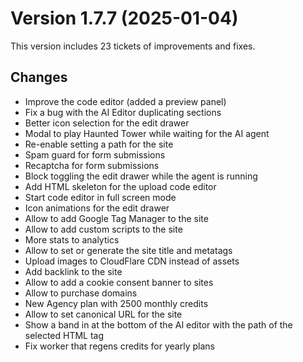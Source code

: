 # Version 1.7.7 (2025-01-04)

This version includes 23 tickets of improvements and fixes.

## Changes

- Improve the code editor (added a preview panel)
- Fix a bug with the AI Editor duplicating sections
- Better icon selection for the edit drawer
- Modal to play Haunted Tower while waiting for the AI agent
- Re-enable setting a path for the site
- Spam guard for form submissions
- Recaptcha for form submissions
- Block toggling the edit drawer while the agent is running
- Add HTML skeleton for the upload code editor
- Start code editor in full screen mode
- Icon animations for the edit drawer
- Allow to add Google Tag Manager to the site
- Allow to add custom scripts to the site
- More stats to analytics
- Allow to set or generate the site title and metatags
- Upload images to CloudFlare CDN instead of assets
- Add backlink to the site
- Allow to add a cookie consent banner to sites
- Allow to purchase domains
- New Agency plan with 2500 monthly credits
- Allow to set canonical URL for the site
- Show a band in at the bottom of the AI editor with the path of the selected HTML tag
- Fix worker that regens credits for yearly plans
